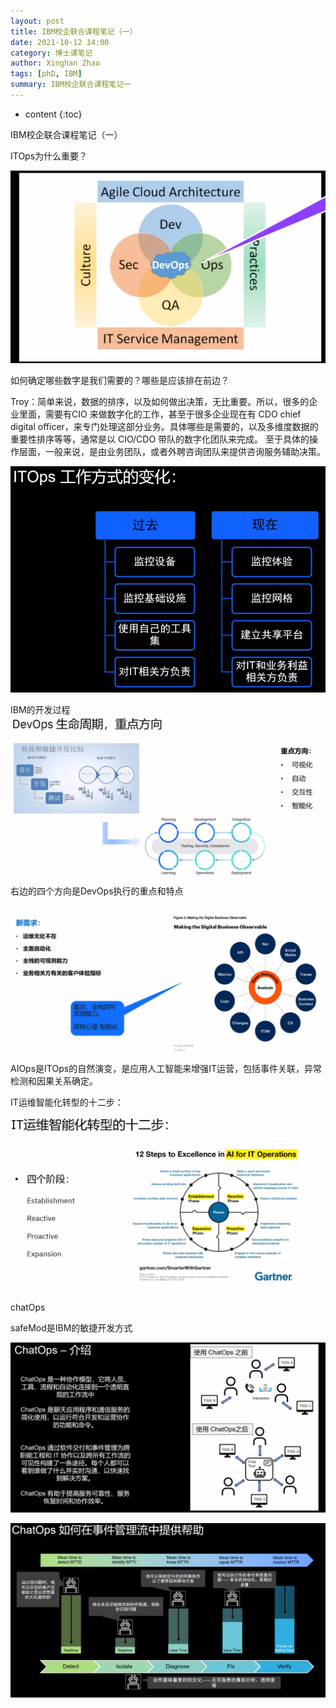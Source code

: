 ```yaml
---
layout: post
title: IBM校企联合课程笔记（一）
date: 2021-10-12 14:00
category: 博士课笔记
author: Xinghan Zhao
tags: [phD, IBM]
summary: IBM校企联合课程笔记一
---
```


* content
{:toc}

IBM校企联合课程笔记（一）





ITOps为什么重要？

![ITOps](../images/note1/0.png)

如何确定哪些数字是我们需要的？哪些是应该排在前边？

Troy：简单来说，数据的排序，以及如何做出决策，无比重要。所以，很多的企业里面，需要有CIO 来做数字化的工作，甚至于很多企业现在有 CDO chief digital officer，来专门处理这部分业务。具体哪些是需要的，以及多维度数据的重要性排序等等，通常是以 CIO/CDO 带队的数字化团队来完成。 至于具体的操作层面，一般来说，是由业务团队，或者外聘咨询团队来提供咨询服务辅助决策。

![ITOpsChanges](../images/note1/1.png)

IBM的开发过程
![ibmdevops](../images/note1/2.png)
右边的四个方向是DevOps执行的重点和特点

![quanzhan](../images/note1/3.png)

AIOps是ITOps的自然演变，是应用人工智能来增强IT运营，包括事件关联，异常检测和因果关系确定。

IT运维智能化转型的十二步：

![12step](../images/note1/4.png)

chatOps

safeMod是IBM的敏捷开发方式


![chatops](../images/note1/5.png)

![chatops](../images/note1/6.png)

